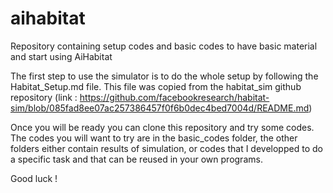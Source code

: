 # aihabitat
Repository containing setup codes and basic codes to have basic material and start using AiHabitat


The first step to use the simulator is to do the whole setup by following the Habitat_Setup.md file. This file was copied from the habitat_sim github repository (link : https://github.com/facebookresearch/habitat-sim/blob/085fad8ee07ac257386457f0f6b0dec4bed7004d/README.md) 

Once you will be ready you can clone this repository and try some codes. 
The codes you will want to try are in the basic_codes folder, the other folders either contain results of simulation, or codes that I developped to do a specific task and that can be reused in your own programs.

Good luck !
